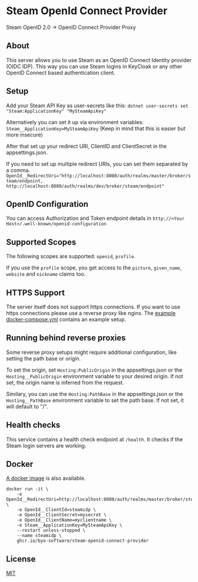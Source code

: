 # Steam OpenId Connect Provider

Steam OpenID 2.0 -> OpenID Connect Provider Proxy

## About

This server allows you to use Steam as an OpenID Connect Identity provider (OIDC IDP). This way you can use Steam logins in KeyCloak or any other OpenID Connect based authentication client.

## Setup

Add your Steam API Key as user-secrets like this:
`dotnet user-secrets set "Steam:ApplicationKey" "MySteamApiKey"`

Alternatively you can set it up via environment variables:
`Steam__ApplicationKey=MySteamApiKey`
(Keep in mind that this is easier but more insecure)

After that set up your redirect URI, ClientID and ClientSecret in the appsettings.json.

If you need to set up multiple redirect URIs, you can set them separated by a comma.
`OpenId__RedirectUri="http://localhost:8080/auth/realms/master/broker/steam/endpoint, http://localhost:8080/auth/realms/dev/broker/steam/endpoint"`

## OpenID Configuration

You can access Authorization and Token endpoint details in
`http://<Your Host>/.well-known/openid-configuration`

## Supported Scopes

The following scopes are supported: `openid`, `profile`.

If you use the `profile` scope, you get access to the `picture`, `given_name`, `website` and `nickname` claims too.

## HTTPS Support

The server itself does not support https connections. If you want to use https connections please use a reverse proxy like nginx. The [example docker-compose.yml](https://github.com/byo-software/steam-openid-connect-provider/blob/master/docker-compose.yml) contains an example setup.

## Running behind reverse proxies

Some reverse proxy setups might require additional configuration, like setting the path base or origin.

To set the origin, set `Hosting:PublicOrigin` in the appsettings.json or the `Hosting__PublicOrigin` environment variable to your desired origin. If not set, the origin name is inferred from the request.

Similary, you can use the `Hosting:PathBase` in the appsettings.json or the `Hosting__PathBase` environment variable to set the path base. If not set, it will default to "/".

## Health checks

This service contains a health check endpoint at `/health`. It checks if the Steam login servers are working.

## Docker

[A docker image](https://github.com/byo-software/steam-openid-connect-provider/pkgs/container/steam-openid-connect-provider) is also available.

```
docker run -it \
    -e OpenId__RedirectUri=http://localhost:8080/auth/realms/master/broker/steam/endpoint \
    -e OpenId__ClientId=steamidp \
    -e OpenId__ClientSecret=mysecret \
    -e OpenId__ClientName=myclientname \
    -e Steam__ApplicationKey=MySteamApiKey \
    --restart unless-stopped \
    --name steamidp \
    ghcr.io/byo-software/steam-openid-connect-provider
```

## License

[MIT](https://github.com/byo-software/steam-openid-connect-provider/blob/master/LICENSE)
